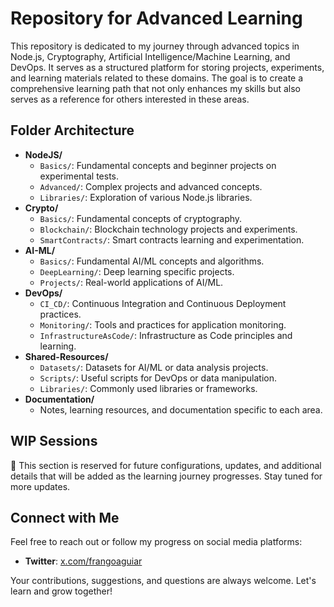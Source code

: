 # Repository for Advanced Learning

This repository is dedicated to my journey through advanced topics in Node.js, Cryptography, Artificial Intelligence/Machine Learning, and DevOps. It serves as a structured platform for storing projects, experiments, and learning materials related to these domains. The goal is to create a comprehensive learning path that not only enhances my skills but also serves as a reference for others interested in these areas.

## Folder Architecture

- **NodeJS/**
  - `Basics/`: Fundamental concepts and beginner projects on experimental tests.
  - `Advanced/`: Complex projects and advanced concepts.
  - `Libraries/`: Exploration of various Node.js libraries.
- **Crypto/**
  - `Basics/`: Fundamental concepts of cryptography.
  - `Blockchain/`: Blockchain technology projects and experiments.
  - `SmartContracts/`: Smart contracts learning and experimentation.
- **AI-ML/**
  - `Basics/`: Fundamental AI/ML concepts and algorithms.
  - `DeepLearning/`: Deep learning specific projects.
  - `Projects/`: Real-world applications of AI/ML.
- **DevOps/**
  - `CI_CD/`: Continuous Integration and Continuous Deployment practices.
  - `Monitoring/`: Tools and practices for application monitoring.
  - `InfrastructureAsCode/`: Infrastructure as Code principles and learning.
- **Shared-Resources/**
  - `Datasets/`: Datasets for AI/ML or data analysis projects.
  - `Scripts/`: Useful scripts for DevOps or data manipulation.
  - `Libraries/`: Commonly used libraries or frameworks.
- **Documentation/**
  - Notes, learning resources, and documentation specific to each area.

## WIP Sessions

🚧 This section is reserved for future configurations, updates, and additional details that will be added as the learning journey progresses. Stay tuned for more updates.

## Connect with Me

Feel free to reach out or follow my progress on social media platforms:

- **Twitter**: [x.com/frangoaguiar](x.com/frangoaguiar)

Your contributions, suggestions, and questions are always welcome. Let's learn and grow together!